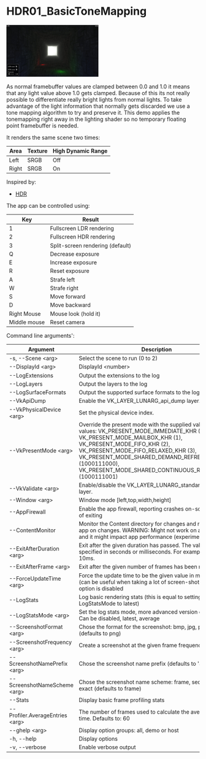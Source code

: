 <!-- #AG_DEMOAPP_HEADER_BEGIN# -->
# HDR01_BasicToneMapping
<img src="Example.jpg" height="135px">

<!-- #AG_DEMOAPP_HEADER_END# -->
<!-- #AG_BRIEF_BEGIN# -->
As normal framebuffer values are clamped between 0.0 and 1.0 it means that any light value above 1.0 gets clamped.
Because of this its not really possible to differentiate really bright lights from normal lights.
To take advantage of the light information that normally gets discarded we use a tone mapping algorithm to try and
preserve it. This demo applies the tonemapping right away in the lighting shader so no temporary floating point framebuffer is needed.
<!-- #AG_BRIEF_END# -->

It renders the same scene two times:

Area     | Texture | High Dynamic Range
---------|---------|------------------
Left     | SRGB    | Off
Right    | SRGB    | On

Inspired by:
- [HDR](https://learnopengl.com/Advanced-Lighting/HDR)

The app can be controlled using:

Key          | Result
-------------|----------------------------------
1            | Fullscreen LDR rendering
2            | Fullscreen HDR rendering
3            | Split-screen rendering (default)
Q            | Decrease exposure
E            | Increase exposure
R            | Reset exposure
A            | Strafe left
W            | Strafe right
S            | Move forward
D            | Move backward
Right Mouse  | Mouse look (hold it)
Middle mouse | Reset camera

<!-- #AG_DEMOAPP_COMMANDLINE_ARGUMENTS_BEGIN# -->

Command line arguments':

Argument                       |Description                                                                                                                                                                                                                                                                                                                |Source
-------------------------------|---------------------------------------------------------------------------------------------------------------------------------------------------------------------------------------------------------------------------------------------------------------------------------------------------------------------------|---------------
-s, --Scene \<arg>             |Select the scene to run (0 to 2)                                                                                                                                                                                                                                                                                           |Demo
--DisplayId \<arg>             |DisplayId \<number>                                                                                                                                                                                                                                                                                                        |DemoHost
--LogExtensions                |Output the extensions to the log                                                                                                                                                                                                                                                                                           |DemoHost
--LogLayers                    |Output the layers to the log                                                                                                                                                                                                                                                                                               |DemoHost
--LogSurfaceFormats            |Output the supported surface formats to the log                                                                                                                                                                                                                                                                            |DemoHost
--VkApiDump                    |Enable the VK_LAYER_LUNARG_api_dump layer.                                                                                                                                                                                                                                                                                 |DemoHost
--VkPhysicalDevice \<arg>      |Set the physical device index.                                                                                                                                                                                                                                                                                             |DemoHost
--VkPresentMode \<arg>         |Override the present mode with the supplied value. Known values: VK_PRESENT_MODE_IMMEDIATE_KHR (0), VK_PRESENT_MODE_MAILBOX_KHR (1), VK_PRESENT_MODE_FIFO_KHR (2), VK_PRESENT_MODE_FIFO_RELAXED_KHR (3), VK_PRESENT_MODE_SHARED_DEMAND_REFRESH_KHR (1000111000), VK_PRESENT_MODE_SHARED_CONTINUOUS_REFRESH_KHR (1000111001)|DemoHost
--VkValidate \<arg>            |Enable/disable the VK_LAYER_LUNARG_standard_validation layer.                                                                                                                                                                                                                                                              |DemoHost
--Window \<arg>                |Window mode [left,top,width,height]                                                                                                                                                                                                                                                                                        |DemoHost
--AppFirewall                  |Enable the app firewall, reporting crashes on-screen instead of exiting                                                                                                                                                                                                                                                    |DemoHostManager
--ContentMonitor               |Monitor the Content directory for changes and restart the app on changes. WARNING: Might not work on all platforms and it might impact app performance (experimental)                                                                                                                                                      |DemoHostManager
--ExitAfterDuration \<arg>     |Exit after the given duration has passed. The value can be specified in seconds or milliseconds. For example 10s or 10ms.                                                                                                                                                                                                  |DemoHostManager
--ExitAfterFrame \<arg>        |Exit after the given number of frames has been rendered                                                                                                                                                                                                                                                                    |DemoHostManager
--ForceUpdateTime \<arg>       |Force the update time to be the given value in microseconds (can be useful when taking a lot of screen-shots). If 0 this option is disabled                                                                                                                                                                                |DemoHostManager
--LogStats                     |Log basic rendering stats (this is equal to setting LogStatsMode to latest)                                                                                                                                                                                                                                                |DemoHostManager
--LogStatsMode \<arg>          |Set the log stats mode, more advanced version of LogStats. Can be disabled, latest, average                                                                                                                                                                                                                                |DemoHostManager
--ScreenshotFormat \<arg>      |Chose the format for the screenshot: bmp, jpg, png or tga (defaults to png)                                                                                                                                                                                                                                                |DemoHostManager
--ScreenshotFrequency \<arg>   |Create a screenshot at the given frame frequency                                                                                                                                                                                                                                                                           |DemoHostManager
--ScreenshotNamePrefix \<arg>  |Chose the screenshot name prefix (defaults to 'Screenshot')                                                                                                                                                                                                                                                                |DemoHostManager
--ScreenshotNameScheme \<arg>  |Chose the screenshot name scheme: frame, sequence or exact (defaults to frame)                                                                                                                                                                                                                                             |DemoHostManager
--Stats                        |Display basic frame profiling stats                                                                                                                                                                                                                                                                                        |DemoHostManager
--Profiler.AverageEntries \<arg>|The number of frames used to calculate the average frame-time. Defaults to: 60                                                                                                                                                                                                                                             |ProfilerService
--ghelp \<arg>                 |Display option groups: all, demo or host                                                                                                                                                                                                                                                                                   |base
-h, --help                     |Display options                                                                                                                                                                                                                                                                                                            |base
-v, --verbose                  |Enable verbose output                                                                                                                                                                                                                                                                                                      |base
<!-- #AG_DEMOAPP_COMMANDLINE_ARGUMENTS_END# -->
